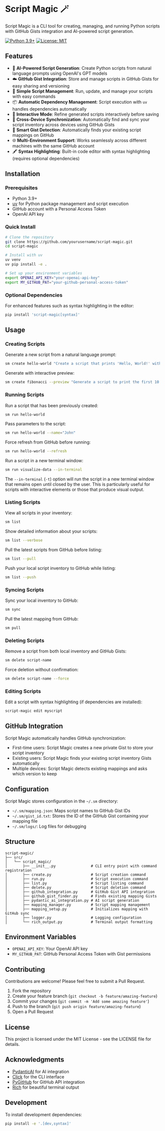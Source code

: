 # Script Magic 🪄

Script Magic is a CLI tool for creating, managing, and running Python scripts with GitHub Gists integration and AI-powered script generation.

[![Python 3.9+](https://img.shields.io/badge/python-3.9+-blue.svg)](https://www.python.org/downloads/)
[![License: MIT](https://img.shields.io/badge/License-MIT-yellow.svg)](https://opensource.org/licenses/MIT)

## Features

- 🤖 **AI-Powered Script Generation**: Create Python scripts from natural language prompts using OpenAI's GPT models
- ☁️ **GitHub Gist Integration**: Store and manage scripts in GitHub Gists for easy sharing and versioning
- 🔄 **Simple Script Management**: Run, update, and manage your scripts with easy commands
- 📦 **Automatic Dependency Management**: Script execution with `uv` handles dependencies automatically
- 🚀 **Interactive Mode**: Refine generated scripts interactively before saving
- 🔄 **Cross-Device Synchronization**: Automatically find and sync your script inventory across devices using GitHub Gists
- 🔎 **Smart Gist Detection**: Automatically finds your existing script mappings on GitHub
- 🌐 **Multi-Environment Support**: Works seamlessly across different machines with the same GitHub account
- 🖋️ **Syntax Highlighting**: Built-in code editor with syntax highlighting (requires optional dependencies)

## Installation

### Prerequisites

- Python 3.9+
- [uv](https://github.com/astral-sh/uv) for Python package management and script execution
- GitHub account with a Personal Access Token
- OpenAI API key

### Quick Install

```bash
# Clone the repository
git clone https://github.com/yourusername/script-magic.git
cd script-magic

# Install with uv
uv venv
uv pip install -e .

# Set up your environment variables
export OPENAI_API_KEY="your-openai-api-key"
export MY_GITHUB_PAT="your-github-personal-access-token"
```

### Optional Dependencies

For enhanced features such as syntax highlighting in the editor:

```bash
pip install 'script-magic[syntax]'
```

## Usage

### Creating Scripts

Generate a new script from a natural language prompt:

```bash
sm create hello-world "Create a script that prints 'Hello, World!' with timestamp"
```

Generate with interactive preview:

```bash
sm create fibonacci --preview "Generate a script to print the first 10 Fibonacci numbers"
```

### Running Scripts

Run a script that has been previously created:

```bash
sm run hello-world
```

Pass parameters to the script:

```bash
sm run hello-world --name="John"
```

Force refresh from GitHub before running:

```bash
sm run hello-world --refresh
```

Run a script in a new terminal window:

```bash
sm run visualize-data --in-terminal
```

The `--in-terminal` (`-t`) option will run the script in a new terminal window that remains open until closed by the user.
This is particularly useful for scripts with interactive elements or those that produce visual output.

### Listing Scripts

View all scripts in your inventory:

```bash
sm list
```

Show detailed information about your scripts:

```bash
sm list --verbose
```

Pull the latest scripts from GitHub before listing:

```bash
sm list --pull
```

Push your local script inventory to GitHub while listing:

```bash
sm list --push
```

### Syncing Scripts

Sync your local inventory to GitHub:

```bash
sm sync
```

Pull the latest mapping from GitHub:

```bash
sm pull
```

### Deleting Scripts

Remove a script from both local inventory and GitHub Gists:

```bash
sm delete script-name
```

Force deletion without confirmation:

```bash
sm delete script-name --force
```

### Editing Scripts

Edit a script with syntax highlighting (if dependencies are installed):

```bash
script-magic edit myscript
```

## GitHub Integration

Script Magic automatically handles GitHub synchronization:

- First-time users: Script Magic creates a new private Gist to store your script inventory
- Existing users: Script Magic finds your existing script inventory Gists automatically
- Multiple devices: Script Magic detects existing mappings and asks which version to keep

## Configuration

Script Magic stores configuration in the `~/.sm` directory:

- `~/.sm/mapping.json`: Maps script names to GitHub Gist IDs
- `~/.sm/gist_id.txt`: Stores the ID of the GitHub Gist containing your mapping file
- `~/.sm/logs/`: Log files for debugging

## Structure

```
script-magic/
├── src/
│   └── script_magic/
│       ├── __init__.py                # CLI entry point with command registration
│       ├── create.py                  # Script creation command
│       ├── run.py                     # Script execution command
│       ├── list.py                    # Script listing command
│       ├── delete.py                  # Script deletion command
│       ├── github_integration.py      # GitHub Gist API integration
│       ├── github_gist_finder.py      # Finds existing mapping Gists
│       ├── pydantic_ai_integration.py # AI script generation
│       ├── mapping_manager.py         # Script mapping management
│       ├── mapping_setup.py           # Initializes mapping with GitHub sync
│       ├── logger.py                  # Logging configuration
│       └── rich_output.py             # Terminal output formatting
```

## Environment Variables

- `OPENAI_API_KEY`: Your OpenAI API key
- `MY_GITHUB_PAT`: GitHub Personal Access Token with Gist permissions

## Contributing

Contributions are welcome! Please feel free to submit a Pull Request.

1. Fork the repository
2. Create your feature branch (`git checkout -b feature/amazing-feature`)
3. Commit your changes (`git commit -m 'Add some amazing feature'`)
4. Push to the branch (`git push origin feature/amazing-feature`)
5. Open a Pull Request

## License

This project is licensed under the MIT License - see the LICENSE file for details.

## Acknowledgments

- [PydanticAI](https://ai.pydantic.dev/) for AI integration
- [Click](https://click.palletsprojects.com/) for the CLI interface
- [PyGitHub](https://github.com/PyGithub/PyGithub) for GitHub API integration
- [Rich](https://github.com/Textualize/rich) for beautiful terminal output

## Development 

To install development dependencies:

```bash
pip install -e '.[dev,syntax]'
```
